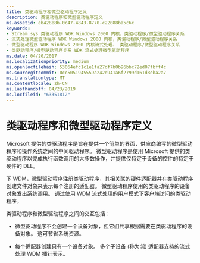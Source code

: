 ```yaml
---
title: 类驱动程序和微型驱动程序定义
description: 类驱动程序和微型驱动程序定义
ms.assetid: eb428e8b-0c47-4843-8770-c22088ba5c6c
keywords:
- Stream.sys 类驱动程序 WDK Windows 2000 内核，类驱动程序/微型驱动程序关系
- 流式处理微型驱动程序 WDK Windows 2000 内核，类驱动程序/微型驱动程序关系
- 微型驱动程序 WDK Windows 2000 内核流式处理、 类驱动程序/微型驱动程序关系
- 类驱动程序/微型驱动程序关系 WDK 流式处理微型驱动程序
ms.date: 04/20/2017
ms.localizationpriority: medium
ms.openlocfilehash: 53064efc1c1e1fa27df7b0b96bbc72ed07fbff4c
ms.sourcegitcommit: 0cc5051945559a242d941a6f2799d161d8eba2a7
ms.translationtype: MT
ms.contentlocale: zh-CN
ms.lasthandoff: 04/23/2019
ms.locfileid: "63351812"
---
```

# <a name="class-driver-and-minidriver-definitions"></a>类驱动程序和微型驱动程序定义





Microsoft 提供的类驱动程序是旨在提供一个简单的界面，供应商编写的微型驱动程序和操作系统之间的中间驱动程序。 微型驱动程序是使用 Microsoft 提供的类驱动程序以完成执行函数调用的大多数操作，并提供仅特定于设备的控件的特定于硬件的 DLL。

下 WDM，微型驱动程序注册类驱动程序，其相关联的硬件适配器并在类驱动程序创建文件对象来表示每个注册的适配器。 微型驱动程序使用的类驱动程序的设备对象发出系统调用。 通过使用 WDM 流式处理的用户模式下客户端访问的类驱动程序。

类驱动程序和微型驱动程序之间的交互包括：

-   微型驱动程序不会创建一个设备对象，但它们共享根据需要在类驱动程序的设备对象。 这可节省系统资源。

-   每个适配器创建只有一个设备对象。 多个子设备 (称为*流*) 适配器支持的流式处理 WDM 插针表示。

 

 




